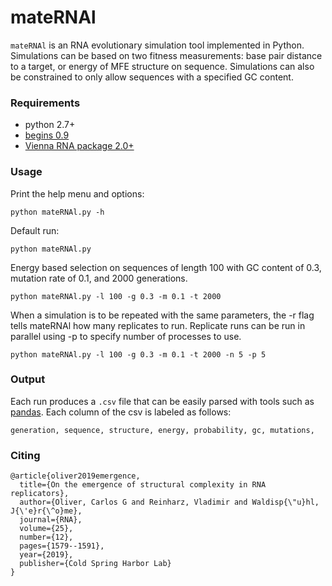 # mateRNAl

`mateRNAl` is an RNA evolutionary simulation tool implemented in Python. Simulations can be based on two fitness measurements: base pair distance to a target, or energy of MFE structure on sequence. Simulations can also be constrained to only allow sequences with a specified GC content. 


### Requirements

* python 2.7+
* [begins 0.9](https://pypi.python.org/pypi/begins/0.9)
* [Vienna RNA package 2.0+](https://www.tbi.univie.ac.at/RNA/)

### Usage

Print the help menu and options:

```
python mateRNAl.py -h 
```

Default run:

```
python mateRNAl.py 
```
Energy based selection on sequences of length 100 with GC content of 0.3, mutation rate of 0.1, and 2000 generations.

```
python mateRNAl.py -l 100 -g 0.3 -m 0.1 -t 2000
```

When a simulation is to be repeated with the same parameters, the -r flag tells mateRNAl how many replicates to run. Replicate runs can be run in parallel using -p to specify number of processes to use.

```
python mateRNAl.py -l 100 -g 0.3 -m 0.1 -t 2000 -n 5 -p 5
```
### Output

Each run produces a `.csv` file that can be easily parsed with tools such as [pandas](http://pandas.pydata.org/). Each column of the csv is labeled as follows:

```
generation, sequence, structure, energy, probability, gc, mutations, 
```
### Citing

```
@article{oliver2019emergence,
  title={On the emergence of structural complexity in RNA replicators},
  author={Oliver, Carlos G and Reinharz, Vladimir and Waldisp{\"u}hl, J{\'e}r{\^o}me},
  journal={RNA},
  volume={25},
  number={12},
  pages={1579--1591},
  year={2019},
  publisher={Cold Spring Harbor Lab}
}
```
